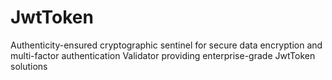 # JwtToken
Authenticity-ensured cryptographic sentinel for secure data encryption and multi-factor authentication Validator providing enterprise-grade JwtToken solutions
